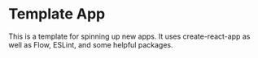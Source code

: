 # Template App

This is a template for spinning up new apps. It uses create-react-app as well as
Flow, ESLint, and some helpful packages.
